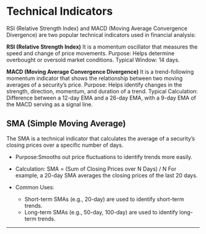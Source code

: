 # Technical Indicators

RSI (Relative Strength Index) and MACD (Moving Average Convergence Divergence) are two popular technical indicators used in financial analysis:

**RSI (Relative Strength Index)** 
It is a momentum oscillator that measures the speed and change of price movements.
Purpose: Helps determine overbought or oversold market conditions.
Typical Window: 14 days.

**MACD (Moving Average Convergence Divergence)**
It is a trend-following momentum indicator that shows the relationship between two moving averages of a security’s price.
Purpose: Helps identify changes in the strength, direction, momentum, and duration of a trend.
Typical Calculation: Difference between a 12-day EMA and a 26-day EMA, with a 9-day EMA of the MACD serving as a signal line.

## **SMA (Simple Moving Average)**  
The SMA is a technical indicator that calculates the average of a security’s closing prices over a specific number of days.  
- Purpose:Smooths out price fluctuations to identify trends more easily.  
- Calculation:
  SMA = (Sum of Closing Prices over N Days) / N
  For example, a 20-day SMA averages the closing prices of the last 20 days.  

- Common Uses: 
  - Short-term SMAs (e.g., 20-day) are used to identify short-term trends.  
  - Long-term SMAs (e.g., 50-day, 100-day) are used to identify long-term trends.  

---